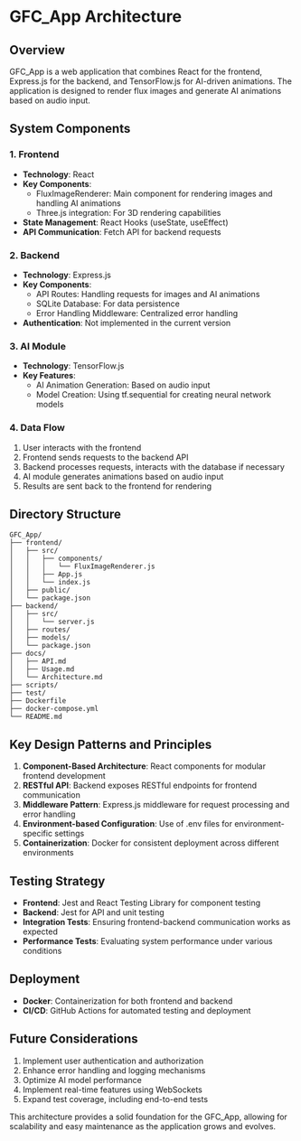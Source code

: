 # GFC_App Architecture

## Overview
GFC_App is a web application that combines React for the frontend, Express.js for the backend, and TensorFlow.js for AI-driven animations. The application is designed to render flux images and generate AI animations based on audio input.

## System Components

### 1. Frontend
- **Technology**: React
- **Key Components**:
  - FluxImageRenderer: Main component for rendering images and handling AI animations
  - Three.js integration: For 3D rendering capabilities
- **State Management**: React Hooks (useState, useEffect)
- **API Communication**: Fetch API for backend requests

### 2. Backend
- **Technology**: Express.js
- **Key Components**:
  - API Routes: Handling requests for images and AI animations
  - SQLite Database: For data persistence
  - Error Handling Middleware: Centralized error handling
- **Authentication**: Not implemented in the current version

### 3. AI Module
- **Technology**: TensorFlow.js
- **Key Features**:
  - AI Animation Generation: Based on audio input
  - Model Creation: Using tf.sequential for creating neural network models

### 4. Data Flow
1. User interacts with the frontend
2. Frontend sends requests to the backend API
3. Backend processes requests, interacts with the database if necessary
4. AI module generates animations based on audio input
5. Results are sent back to the frontend for rendering

## Directory Structure
```
GFC_App/
├── frontend/
│   ├── src/
│   │   ├── components/
│   │   │   └── FluxImageRenderer.js
│   │   ├── App.js
│   │   └── index.js
│   ├── public/
│   └── package.json
├── backend/
│   ├── src/
│   │   └── server.js
│   ├── routes/
│   ├── models/
│   └── package.json
├── docs/
│   ├── API.md
│   ├── Usage.md
│   └── Architecture.md
├── scripts/
├── test/
├── Dockerfile
├── docker-compose.yml
└── README.md
```

## Key Design Patterns and Principles
1. **Component-Based Architecture**: React components for modular frontend development
2. **RESTful API**: Backend exposes RESTful endpoints for frontend communication
3. **Middleware Pattern**: Express.js middleware for request processing and error handling
4. **Environment-based Configuration**: Use of .env files for environment-specific settings
5. **Containerization**: Docker for consistent deployment across different environments

## Testing Strategy
- **Frontend**: Jest and React Testing Library for component testing
- **Backend**: Jest for API and unit testing
- **Integration Tests**: Ensuring frontend-backend communication works as expected
- **Performance Tests**: Evaluating system performance under various conditions

## Deployment
- **Docker**: Containerization for both frontend and backend
- **CI/CD**: GitHub Actions for automated testing and deployment

## Future Considerations
1. Implement user authentication and authorization
2. Enhance error handling and logging mechanisms
3. Optimize AI model performance
4. Implement real-time features using WebSockets
5. Expand test coverage, including end-to-end tests

This architecture provides a solid foundation for the GFC_App, allowing for scalability and easy maintenance as the application grows and evolves.
